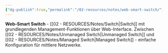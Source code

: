 ```yaml
---
{"dg-publish":true,"permalink":"/02-resources/notes/web-smart-switch/","tags":["informatik/netzwerk/switch/typ","informatik/netzwerk/mittel","informatik/hardware"],"noteIcon":"","updated":"2025-09-10T17:04:19.008+02:00"}
---
```



**Web-Smart Switch** - [[02 - RESOURCES/Notes/Switch\|Switch]] mit grundlegenden Management-Funktionen über Web-Interface.
Zwischen [[02 - RESOURCES/Notes/Unmanaged Switch\|Unmanaged Switch]] und [[02 - RESOURCES/Notes/Managed Switch\|Managed Switch]] - einfache Konfiguration für mittlere Netzwerke.